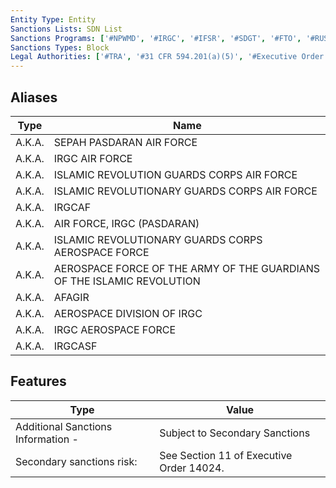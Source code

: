 ```yaml
---
Entity Type: Entity
Sanctions Lists: SDN List
Sanctions Programs: ['#NPWMD', '#IRGC', '#IFSR', '#SDGT', '#FTO', '#RUSSIA-EO14024']
Sanctions Types: Block
Legal Authorities: ['#TRA', '#31 CFR 594.201(a)(5)', '#Executive Order 14024 (Russia)']
---
```


## Aliases
| Type  | Name      | 
|-------|-----------|
| A.K.A. | SEPAH PASDARAN AIR FORCE |
| A.K.A. | IRGC AIR FORCE |
| A.K.A. | ISLAMIC REVOLUTION GUARDS CORPS AIR FORCE |
| A.K.A. | ISLAMIC REVOLUTIONARY GUARDS CORPS AIR FORCE |
| A.K.A. | IRGCAF |
| A.K.A. | AIR FORCE, IRGC (PASDARAN) |
| A.K.A. | ISLAMIC REVOLUTIONARY GUARDS CORPS AEROSPACE FORCE |
| A.K.A. | AEROSPACE FORCE OF THE ARMY OF THE GUARDIANS OF THE ISLAMIC REVOLUTION |
| A.K.A. | AFAGIR |
| A.K.A. | AEROSPACE DIVISION OF IRGC |
| A.K.A. | IRGC AEROSPACE FORCE |
| A.K.A. | IRGCASF |

## Features
| Type  | Value      |
|-------|------------|
| Additional Sanctions Information - | Subject to Secondary Sanctions |
| Secondary sanctions risk: | See Section 11 of Executive Order 14024. |

